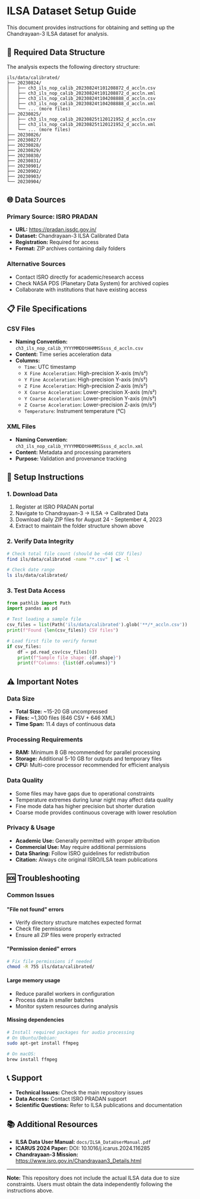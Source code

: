 # ILSA Dataset Setup Guide

This document provides instructions for obtaining and setting up the Chandrayaan-3 ILSA dataset for analysis.

## 📂 Required Data Structure

The analysis expects the following directory structure:

```
ils/data/calibrated/
├── 20230824/
│   ├── ch3_ils_nop_calib_20230824t101208872_d_accln.csv
│   ├── ch3_ils_nop_calib_20230824t101208872_d_accln.xml
│   ├── ch3_ils_nop_calib_20230824t104208888_d_accln.csv
│   ├── ch3_ils_nop_calib_20230824t104208888_d_accln.xml
│   └── ... (more files)
├── 20230825/
│   ├── ch3_ils_nop_calib_20230825t120121952_d_accln.csv
│   ├── ch3_ils_nop_calib_20230825t120121952_d_accln.xml
│   └── ... (more files)
├── 20230826/
├── 20230827/
├── 20230828/
├── 20230829/
├── 20230830/
├── 20230831/
├── 20230901/
├── 20230902/
├── 20230903/
└── 20230904/
```

## 🌐 Data Sources

### Primary Source: ISRO PRADAN
- **URL:** https://pradan.issdc.gov.in/
- **Dataset:** Chandrayaan-3 ILSA Calibrated Data
- **Registration:** Required for access
- **Format:** ZIP archives containing daily folders

### Alternative Sources
- Contact ISRO directly for academic/research access
- Check NASA PDS (Planetary Data System) for archived copies
- Collaborate with institutions that have existing access

## 📋 File Specifications

### CSV Files
- **Naming Convention:** `ch3_ils_nop_calib_YYYYMMDDtHHMMSSsss_d_accln.csv`
- **Content:** Time series acceleration data
- **Columns:**
  - `Time`: UTC timestamp
  - `X Fine Acceleration`: High-precision X-axis (m/s²)
  - `Y Fine Acceleration`: High-precision Y-axis (m/s²)
  - `Z Fine Acceleration`: High-precision Z-axis (m/s²)
  - `X Coarse Acceleration`: Lower-precision X-axis (m/s²)
  - `Y Coarse Acceleration`: Lower-precision Y-axis (m/s²)
  - `Z Coarse Acceleration`: Lower-precision Z-axis (m/s²)
  - `Temperature`: Instrument temperature (°C)

### XML Files
- **Naming Convention:** `ch3_ils_nop_calib_YYYYMMDDtHHMMSSsss_d_accln.xml`
- **Content:** Metadata and processing parameters
- **Purpose:** Validation and provenance tracking

## 🔧 Setup Instructions

### 1. Download Data
1. Register at ISRO PRADAN portal
2. Navigate to Chandrayaan-3 → ILSA → Calibrated Data
3. Download daily ZIP files for August 24 - September 4, 2023
4. Extract to maintain the folder structure shown above

### 2. Verify Data Integrity
```bash
# Check total file count (should be ~646 CSV files)
find ils/data/calibrated -name "*.csv" | wc -l

# Check date range
ls ils/data/calibrated/
```

### 3. Test Data Access
```python
from pathlib import Path
import pandas as pd

# Test loading a sample file
csv_files = list(Path('ils/data/calibrated').glob('**/*_accln.csv'))
print(f"Found {len(csv_files)} CSV files")

# Load first file to verify format
if csv_files:
    df = pd.read_csv(csv_files[0])
    print(f"Sample file shape: {df.shape}")
    print(f"Columns: {list(df.columns)}")
```

## ⚠️ Important Notes

### Data Size
- **Total Size:** ~15-20 GB uncompressed
- **Files:** ~1,300 files (646 CSV + 646 XML)
- **Time Span:** 11.4 days of continuous data

### Processing Requirements
- **RAM:** Minimum 8 GB recommended for parallel processing
- **Storage:** Additional 5-10 GB for outputs and temporary files
- **CPU:** Multi-core processor recommended for efficient analysis

### Data Quality
- Some files may have gaps due to operational constraints
- Temperature extremes during lunar night may affect data quality
- Fine mode data has higher precision but shorter duration
- Coarse mode provides continuous coverage with lower resolution

### Privacy & Usage
- **Academic Use:** Generally permitted with proper attribution
- **Commercial Use:** May require additional permissions
- **Data Sharing:** Follow ISRO guidelines for redistribution
- **Citation:** Always cite original ISRO/ILSA team publications

## 🆘 Troubleshooting

### Common Issues

#### "File not found" errors
- Verify directory structure matches expected format
- Check file permissions
- Ensure all ZIP files were properly extracted

#### "Permission denied" errors
```bash
# Fix file permissions if needed
chmod -R 755 ils/data/calibrated/
```

#### Large memory usage
- Reduce parallel workers in configuration
- Process data in smaller batches
- Monitor system resources during analysis

#### Missing dependencies
```bash
# Install required packages for audio processing
# On Ubuntu/Debian:
sudo apt-get install ffmpeg

# On macOS:
brew install ffmpeg
```

## 📞 Support

- **Technical Issues:** Check the main repository issues
- **Data Access:** Contact ISRO PRADAN support
- **Scientific Questions:** Refer to ILSA publications and documentation

## 📚 Additional Resources

- **ILSA Data User Manual:** `docs/ILSA_DataUserManual.pdf`
- **ICARUS 2024 Paper:** DOI: 10.1016/j.icarus.2024.116285
- **Chandrayaan-3 Mission:** https://www.isro.gov.in/Chandrayaan3_Details.html

---

**Note:** This repository does not include the actual ILSA data due to size constraints. Users must obtain the data independently following the instructions above. 